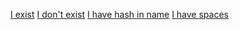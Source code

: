[I exist](subfolder/file2.txt)
[I don't exist](idontexist.md)
[I have hash in name](subfolder/file2.txt#secondparagraph)
[I have spaces](subfolder/file%20with%20spaces.txt)
